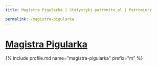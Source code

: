 ```yaml
---
title: Magistra Pigularka | Statystyki patronite.pl | Patromierz

permalink: /magistra-pigularka
---
```


# [Magistra Pigularka](https://patronite.pl/magistra-pigularka)

{% include profile.md name="magistra-pigularka" prefix="m" %}
